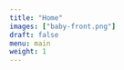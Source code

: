 ```yaml
---
title: "Home"
images: ["baby-front.png"]
draft: false
menu: main
weight: 1
---
```


<!--## Mom's Connection -->
<!--## Doula Services-->

<!--### Birth Doula Services in East TN-->
